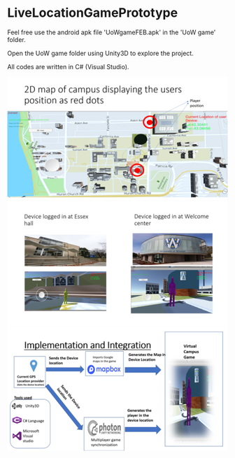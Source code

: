# LiveLocationGamePrototype

Feel free use the android apk file 'UoWgameFEB.apk' in the 'UoW game' folder.

Open the UoW game folder using Unity3D to explore the project.

All codes are written in C# (Visual Studio).

<img src="https://raw.githubusercontent.com/AkshayJagadish/LiveLocationGamePrototype/master/Screenshot%20(110).png?token=AraWs6s6uEdHdchh3sro6uhyZJUqueDvks5cmkjQwA%3D%3D">

<img src="https://raw.githubusercontent.com/AkshayJagadish/LiveLocationGamePrototype/master/Screenshot%20(111).png?token=AraWs1PwIO2caG5QHVUhAW4xxgtyA7plks5cmklGwA%3D%3D">
<img src="https://raw.githubusercontent.com/AkshayJagadish/LiveLocationGamePrototype/master/Screenshot%20(113).png?token=AraWs_EXDabnbiAAn1hbvR2cNydws2UGks5cmkliwA%3D%3D">
